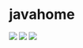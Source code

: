 # javahome

![](https://img.shields.io/github/stars/kuangtianyu/javahome)  	![](https://img.shields.io/github/forks/kuangtianyu/javahome)  ![](https://blog.csdn.net/qq_46153765?spm=1000.2115.3001.5343&logo=appveyor>)

